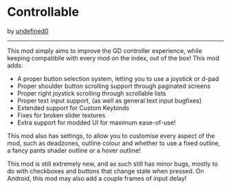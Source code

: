 # Controllable
by [undefined0](user:13351341)

---

This mod simply aims to improve the GD controller experience, while keeping
compatibile with every mod on the index, out of the box! This mod adds:
- A proper button selection system, letting you to use a joystick or d-pad
- Proper shoulder button scrolling support through paginated screens
- Proper right joystick scrolling through scrollable lists
- Proper text input support, (as well as general text input bugfixes)
- Extended support for Custom Keybinds
- Fixes for broken slider textures
- Extra support for modded UI for maximum ease-of-use!

This mod also has settings, to allow you to customise every aspect of the mod,
such as deadzones, outline colour and whether to use a fixed outline, a fancy
pants shader outline or a hover outline!

This mod is still extremely new, and as such still has minor bugs, mostly to do
with checkboxes and buttons that change state when pressed. On Android, this mod
may also add a couple frames of input delay!
